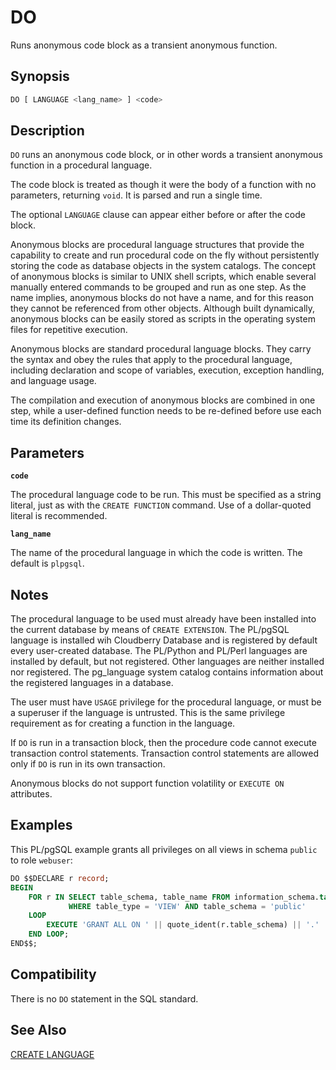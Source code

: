 # DO

Runs anonymous code block as a transient anonymous function.

## Synopsis

```sql
DO [ LANGUAGE <lang_name> ] <code>
```

## Description

`DO` runs an anonymous code block, or in other words a transient anonymous function in a procedural language.

The code block is treated as though it were the body of a function with no parameters, returning `void`. It is parsed and run a single time.

The optional `LANGUAGE` clause can appear either before or after the code block.

Anonymous blocks are procedural language structures that provide the capability to create and run procedural code on the fly without persistently storing the code as database objects in the system catalogs. The concept of anonymous blocks is similar to UNIX shell scripts, which enable several manually entered commands to be grouped and run as one step. As the name implies, anonymous blocks do not have a name, and for this reason they cannot be referenced from other objects. Although built dynamically, anonymous blocks can be easily stored as scripts in the operating system files for repetitive execution.

Anonymous blocks are standard procedural language blocks. They carry the syntax and obey the rules that apply to the procedural language, including declaration and scope of variables, execution, exception handling, and language usage.

The compilation and execution of anonymous blocks are combined in one step, while a user-defined function needs to be re-defined before use each time its definition changes.

## Parameters

**`code`**

The procedural language code to be run. This must be specified as a string literal, just as with the `CREATE FUNCTION` command. Use of a dollar-quoted literal is recommended.

**`lang_name`**

The name of the procedural language in which the code is written. The default is `plpgsql`.

## Notes

The procedural language to be used must already have been installed into the current database by means of `CREATE EXTENSION`. The PL/pgSQL language is installed wih Cloudberry Database and is registered by default every user-created database. The PL/Python and PL/Perl languages are installed by default, but not registered. Other languages are neither installed nor registered. The pg_language system catalog contains information about the registered languages in a database.

The user must have `USAGE` privilege for the procedural language, or must be a superuser if the language is untrusted. This is the same privilege requirement as for creating a function in the language.

If `DO` is run in a transaction block, then the procedure code cannot execute transaction control statements. Transaction control statements are allowed only if `DO` is run in its own transaction.

Anonymous blocks do not support function volatility or `EXECUTE ON` attributes.

## Examples

This PL/pgSQL example grants all privileges on all views in schema `public` to role `webuser`:

```sql
DO $$DECLARE r record;
BEGIN
    FOR r IN SELECT table_schema, table_name FROM information_schema.tables
             WHERE table_type = 'VIEW' AND table_schema = 'public'
    LOOP
        EXECUTE 'GRANT ALL ON ' || quote_ident(r.table_schema) || '.' || quote_ident(r.table_name) || ' TO webuser';
    END LOOP;
END$$;
```

## Compatibility

There is no `DO` statement in the SQL standard.

## See Also

[CREATE LANGUAGE](/docs/sql-statements/sql-stmt-create-language.md)




